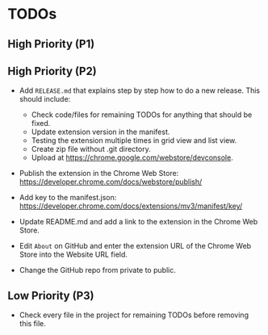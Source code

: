 # TODOs

## High Priority (P1)


## High Priority (P2)

* Add `RELEASE.md` that explains step by step how to do a new release. This should include:
  * Check code/files for remaining TODOs for anything that should be fixed.
  * Update extension version in the manifest.
  * Testing the extension multiple times in grid view and list view.
  * Create zip file without .git directory.
  * Upload at https://chrome.google.com/webstore/devconsole.

* Publish the extension in the Chrome Web Store:
  https://developer.chrome.com/docs/webstore/publish/

* Add key to the manifest.json: https://developer.chrome.com/docs/extensions/mv3/manifest/key/


* Update README.md and add a link to the extension in the Chrome Web Store.

* Edit `About` on GitHub and enter the extension URL of the Chrome Web Store into the Website URL field.

* Change the GitHub repo from private to public.


## Low Priority (P3)

* Check every file in the project for remaining TODOs before removing this file.
